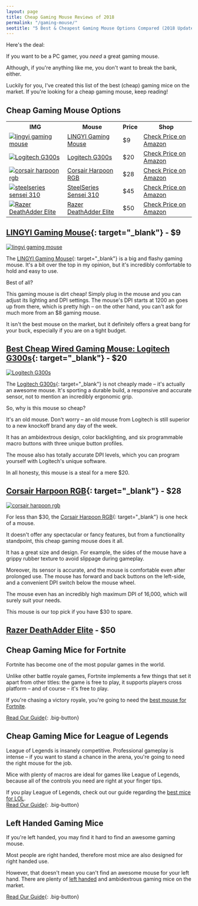 ```yaml
---
layout: page
title: Cheap Gaming Mouse Reviews of 2018  
permalink: "/gaming-mouse/"
seotitle: "5 Best & Cheapest Gaming Mouse Options Compared (2018 Updated)"
---
```


Here's the deal: 

If you want to be a PC gamer, you *need* a great gaming mouse. 

Although, if you're anything like me, you don't want to break the bank, either. 

Luckily for you, I've created this list of the best (cheap) gaming mice on the market. If you're looking for a cheap gaming mouse, keep reading! 

## Cheap Gaming Mouse Options 

<table class="basic-table" align="center">
	<tr>
		<th>IMG</th>
		<th>Mouse</th>
		<th>Price</th>
		<th>Shop</th>
	</tr>
	<tr>
		<td><a target="_blank" href="https://amzn.to/2MCmjMI"><img class="table-image" alt="lingyi gaming mouse" src="/img/mouse/lingyi-gaming-mouse.jpg" /></a></td>
		<td><a target="_blank" href="https://amzn.to/2MCmjMI">LINGYI Gaming Mouse</a></td>
		<td>$9</td>
		<td><a class="big-button" target="_blank" href="https://amzn.to/2MCmjMI">Check Price on Amazon</a></td>
	</tr>
	<tr>
		<td><a target="_blank" href="https://amzn.to/2Plqdb7"><img class="table-image" alt="Logitech G300s" src="/img/mouse/logitech-g300s.png" /></a></td>
		<td><a target="_blank" href="https://amzn.to/2Plqdb7">Logitech G300s</a></td>
		<td>$20</td>
		<td><a class="big-button" target="_blank" href="https://amzn.to/2Plqdb7">Check Price on Amazon</a></td>
	</tr>
	<tr>
		<td><a target="_blank" href="https://amzn.to/2OLNAJV"><img class="table-image" alt="corsair harpoon rgb" src="/img/mouse/corsair-harpoon-rgb.png" /></a></td>
		<td><a target="_blank" href="https://amzn.to/2OLNAJV">Corsair Harpoon RGB</a></td>
		<td>$28</td>
		<td><a class="big-button" target="_blank" href="https://amzn.to/2OLNAJV">Check Price on Amazon</a></td>
	</tr>
	<tr>
		<td><a target="_blank" href="https://amzn.to/2L9sSkW"><img class="table-image" alt="steelseries sensei 310" src="/img/fortnite-mouse/steelseries-sensei-310.png" /></a></td>
		<td><a target="_blank" href="https://amzn.to/2L9sSkW">SteelSeries Sensei 310</a></td>
		<td>$45</td>
		<td><a class="big-button" target="_blank" href="https://amzn.to/2L9sSkW">Check Price on Amazon</a></td>
	</tr>
	<tr>
		<td><a target="_blank" href="https://amzn.to/2Lase6E"><img class="table-image" alt="Razer DeathAdder Elite" src="/img/lol-gaming-mouse/razer-deathadder-elite.jpg" /></a></td>
		<td><a target="_blank" href="https://amzn.to/2Lase6E">Razer DeathAdder Elite</a></td>
		<td>$50</td>
		<td><a class="big-button" target="_blank" href="https://amzn.to/2Lase6E">Check Price on Amazon</a></td>
	</tr>
</table>

## [LINGYI Gaming Mouse](https://amzn.to/2MCmjMI){: target="_blank"} - $9
<a target="_blank" href="https://amzn.to/2MCmjMI"><img class="img-small img-right" alt="lingyi gaming mouse" src="/img/mouse/lingyi-gaming-mouse.jpg" /></a>

The [LINGYI Gaming Mouse](https://amzn.to/2MCmjMI){: target="_blank"} is a big and flashy gaming mouse. It's a bit over the top in my opinion, but it's incredibly comfortable to hold and easy to use. 

Best of all? 

This gaming mouse is dirt cheap! Simply plug in the mouse and you can adjust its lighting and DPI settings. The mouse's DPI starts at 1200 an goes up from there, which is pretty high – on the other hand, you can't ask for much more from an $8 gaming mouse. 

It isn't the best mouse on the market, but it definitely offers a great bang for your buck, especially if you are on a tight budget. 

## [Best Cheap Wired Gaming Mouse: Logitech G300s](https://amzn.to/2Plqdb7){: target="_blank"} - $20
<a target="_blank" href="https://amzn.to/2Plqdb7"><img class="img-right img-small" alt="Logitech G300s" src="/img/mouse/logitech-g300s.png" /></a>

The [Logitech G300s](https://amzn.to/2Plqdb7){: target="_blank"} is not cheaply made – it's actually an awesome mouse. It's sporting a durable build, a responsive and accurate sensor, not to mention an incredibly ergonomic grip. 

So, why is this mouse so cheap? 

It's an old mouse. Don't worry – an old mouse from Logitech is still superior to a new knockoff brand any day of the week. 

It has an ambidextrous design, color backlighting, and six programmable macro buttons with three unique button profiles. 

The mouse also has totally accurate DPI levels, which you can program yourself with Logitech's unique software.

In all honesty, this mouse is a steal for a mere $20. 

## [Corsair Harpoon RGB](https://amzn.to/2OLNAJV){: target="_blank"} - $28
<a target="_blank" href="https://amzn.to/2OLNAJV"><img class="img-right img-small" alt="corsair harpoon rgb" src="/img/mouse/corsair-harpoon-rgb.png" /></a>

For less than $30, the [Corsair Harpoon RGB](https://amzn.to/2OLNAJV){: target="_blank"} is one heck of a mouse. 

It doesn't offer any spectacular or fancy features, but from a functionality standpoint, this cheap gaming mouse does it all. 

It has a great size and design. For example, the sides of the mouse have a grippy rubber texture to avoid slippage during gameplay. 

Moreover, its sensor is accurate, and the mouse is comfortable even after prolonged use. The mouse has forward and back buttons on the left-side, and a convenient DPI switch below the mouse wheel. 

The mouse even has an incredibly high maximum DPI of 16,000, which will surely suit your needs. 

This mouse is our top pick if you have $30 to spare. 

## [Razer DeathAdder Elite]() - $50

## Cheap Gaming Mice for Fortnite

Fortnite has become one of the most popular games in the world. 

Unlike other battle royale games, Fortnite implements a few things that set it apart from other titles: the game is free to play, it supports players cross platform – and of course – it's free to play. 

If you're chasing a victory royale, you're going to need the [best mouse for Fortnite](/gaming-mouse/fortnite/). 

[Read Our Guide](/gaming-mouse/fortnite/){: .big-button}

## Cheap Gaming Mice for League of Legends

League of Legends is insanely competitive. Professional gameplay is intense – if you want to stand a chance in the arena, you're going to need the right mouse for the job. 

Mice with plenty of macros are ideal for games like League of Legends, because all of the controls you need are right at your finger tips. 

If you play League of Legends, check out our guide regarding the [best mice for LOL](/gaming-mouse/league-of-legends/).  
[Read Our Guide](/gaming-mouse/league-of-legends/){: .big-button}

## Left Handed Gaming Mice 

If you're left handed, you may find it hard to find an awesome gaming mouse. 

Most people are right handed, therefore most mice are also designed for right handed use. 

However, that doesn't mean you can't find an awesome mouse for your left hand. There are plenty of [left handed](/gaming-mouse/left-handed/) and ambidextrous gaming mice on the market. 

[Read Our Guide](/gaming-mouse/left-handed/){: .big-button}